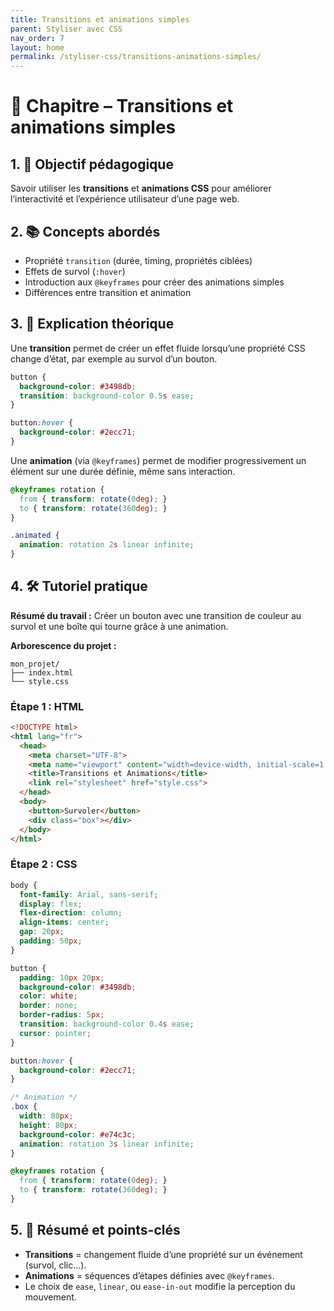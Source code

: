 ```yaml
---
title: Transitions et animations simples
parent: Styliser avec CSS
nav_order: 7
layout: home
permalink: /styliser-css/transitions-animations-simples/
---
```

# 📘 Chapitre – Transitions et animations simples

## 1. 🎯 Objectif pédagogique

Savoir utiliser les **transitions** et **animations CSS** pour améliorer l’interactivité et l’expérience utilisateur d’une page web.

## 2. 📚 Concepts abordés

* Propriété `transition` (durée, timing, propriétés ciblées)
* Effets de survol (`:hover`)
* Introduction aux `@keyframes` pour créer des animations simples
* Différences entre transition et animation

## 3. 🧠 Explication théorique

Une **transition** permet de créer un effet fluide lorsqu’une propriété CSS change d’état, par exemple au survol d’un bouton.

```css
button {
  background-color: #3498db;
  transition: background-color 0.5s ease;
}

button:hover {
  background-color: #2ecc71;
}
```

Une **animation** (via `@keyframes`) permet de modifier progressivement un élément sur une durée définie, même sans interaction.

```css
@keyframes rotation {
  from { transform: rotate(0deg); }
  to { transform: rotate(360deg); }
}

.animated {
  animation: rotation 2s linear infinite;
}
```

## 4. 🛠 Tutoriel pratique

**Résumé du travail :**
Créer un bouton avec une transition de couleur au survol et une boîte qui tourne grâce à une animation.

**Arborescence du projet :**

```
mon_projet/
├── index.html
└── style.css
```

### **Étape 1 : HTML**

```html
<!DOCTYPE html>
<html lang="fr">
  <head>
    <meta charset="UTF-8">
    <meta name="viewport" content="width=device-width, initial-scale=1.0">
    <title>Transitions et Animations</title>
    <link rel="stylesheet" href="style.css">
  </head>
  <body>
    <button>Survoler</button>
    <div class="box"></div>
  </body>
</html>
```

### **Étape 2 : CSS**

```css
body {
  font-family: Arial, sans-serif;
  display: flex;
  flex-direction: column;
  align-items: center;
  gap: 20px;
  padding: 50px;
}

button {
  padding: 10px 20px;
  background-color: #3498db;
  color: white;
  border: none;
  border-radius: 5px;
  transition: background-color 0.4s ease;
  cursor: pointer;
}

button:hover {
  background-color: #2ecc71;
}

/* Animation */
.box {
  width: 80px;
  height: 80px;
  background-color: #e74c3c;
  animation: rotation 3s linear infinite;
}

@keyframes rotation {
  from { transform: rotate(0deg); }
  to { transform: rotate(360deg); }
}
```

## 5. 🧾 Résumé et points-clés

* **Transitions** = changement fluide d’une propriété sur un événement (survol, clic…).
* **Animations** = séquences d’étapes définies avec `@keyframes`.
* Le choix de `ease`, `linear`, ou `ease-in-out` modifie la perception du mouvement.

